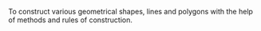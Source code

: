 To construct various geometrical shapes, lines and polygons with the help of methods and rules of construction.  
